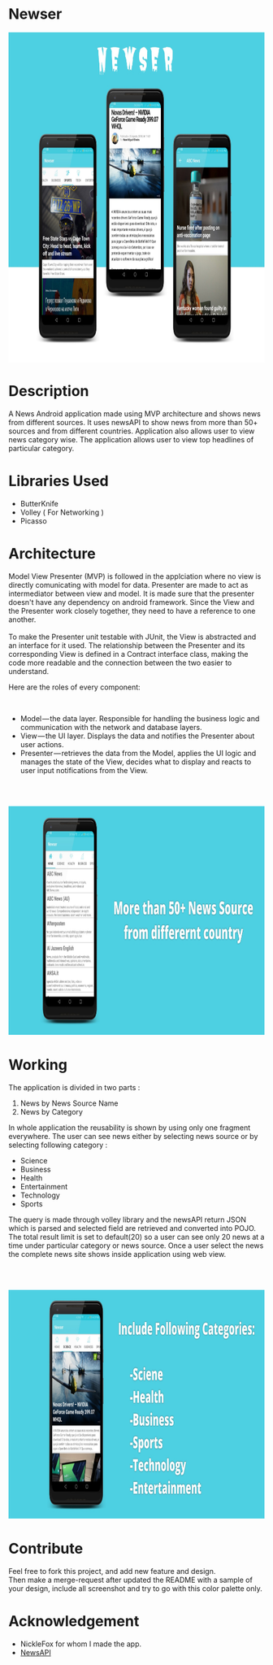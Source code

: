 # Newser

<p align="center">
<img src="Screenshot/Screenshot1.jpeg" width="100%" height="650" align="center" >
</p>

# Description

A News Android application made using MVP architecture and  shows news from different sources. It uses newsAPI to show news from more than 50+ sources and from
different countries. Application also allows user to view news category wise. The application allows user to view top headlines
of particular category.

# Libraries Used

  * ButterKnife
  * Volley ( For Networking )
  * Picasso
  
# Architecture  

Model View Presenter (MVP) is followed in the applciation where no view is directly comunicating with model for data.
Presenter are made to act as intermediator between view and model.
It is made sure that the presenter doesn't have any dependency on android framework.
Since the View and the Presenter work closely together, they need to have a reference to one another. <br/> <br/>
To make the Presenter unit testable with JUnit, the View is abstracted and an interface for it used.
The relationship between the Presenter and its corresponding View is defined in a Contract interface class, making the code more readable and the connection between the two easier to understand.
<br/>

Here are the roles of every component:

<br/>

 * Model — the data layer. Responsible for handling the business logic and communication with the network and database layers.
 * View — the UI layer. Displays the data and notifies the Presenter about user actions.
 * Presenter — retrieves the data from the Model, applies the UI logic and manages the state of the View, decides what to display and reacts to user input notifications from the View.

 <br/>
 <br/>

<p align="center">
<img src="Screenshot/Screenshot2.jpeg" height="450" >
</p>

# Working

The application is divided in two parts : <br/>
   1. News by News Source Name
   2. News by Category
   
In whole application the reusability is shown by using only one fragment everywhere.
The user can see news either by selecting news source or by selecting following category : <br/>
   
   * Science
   * Business
   * Health
   * Entertainment
   * Technology
   * Sports

The query is made through volley library and the newsAPI return JSON which is parsed and selected field are retrieved and converted
into POJO. The total result limit is set to default(20) so a user can see only 20 news at a time under particular category or news
source. Once a user select the news the complete news site shows inside application using web view. 

<br/>
<br/>

<p align="center">
<img src="Screenshot/Screenshot3.jpeg" height="450" >
</p>

# Contribute

Feel free to fork this project, and add new feature and design.
<br/>
Then make a merge-request after updated the README with a sample of your design, include all screenshot and try to go with this color palette only.


#  Acknowledgement

  * NickleFox for whom I made the app.
  * [NewsAPI](www.newsapi.org)
  


